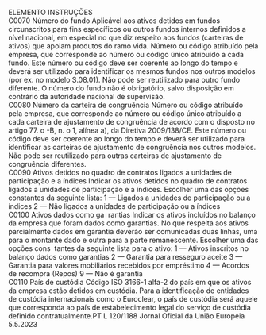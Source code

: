  
ELEMENTO  INSTRUÇÕES  
C0070  Número do fundo  Aplicável aos ativos detidos em fundos circunscritos para fins específicos ou outros fundos 
internos definidos a nível nacional, em especial no que diz respeito aos fundos (carteiras de 
ativos) que apoiam produtos do ramo vida. 
Número ou código atribuído pela empresa, que corresponde ao número ou código único 
atribuído a cada fundo. Este número ou código deve ser coerente ao longo do tempo e 
deverá ser utilizado para identificar os mesmos fundos nos outros modelos (por ex. no 
modelo S.08.01). Não pode ser reutilizado para outro fundo diferente. 
O número do fundo não é obrigatório, salvo disposição em contrário da autoridade nacional 
de supervisão.  
C0080  Número da carteira de 
congruência  Número ou código atribuído pela empresa, que corresponde ao número ou código único 
atribuído a cada carteira de ajustamento de congruência de acordo com o disposto no 
artigo 77.  o -B, n.  o 1, alínea a), da Diretiva 2009/138/CE. Este número ou código deve ser 
coerente ao longo do tempo e deverá ser utilizado para identificar as carteiras de ajustamento 
de congruência nos outros modelos. Não pode ser reutilizado para outras carteiras de 
ajustamento de congruência diferentes.  
C0090  Ativos detidos no quadro 
de contratos ligados a 
unidades de participação 
e a índices  Indicar os ativos detidos no quadro de contratos ligados a unidades de participação e a 
índices. Escolher uma das opções constantes da seguinte lista: 
1 — Ligados a unidades de participação ou a índices 
2 — Não ligados a unidades de participação ou a índices  
C0100  Ativos dados como ga ­
rantias  Indicar os ativos incluídos no balanço da empresa que foram dados como garantias. No que 
respeita aos ativos parcialmente dados em garantia deverão ser comunicadas duas linhas, uma 
para o montante dado e outra para a parte remanescente. Escolher uma das opções cons ­
tantes da seguinte lista para o ativo: 
1 — Ativos inscritos no balanço dados como garantias 
2 — Garantia para resseguro aceite 
3 — Garantia para valores mobiliários recebidos por empréstimo 
4 — Acordos de recompra (Repos) 
9 — Não é garantia  
C0110  País de custódia  Código ISO 3166-1 alfa-2 do país em que os ativos da empresa estão detidos em custódia. 
Para a identificação de entidades de custódia internacionais como o Euroclear, o país de 
custódia será aquele que corresponda ao país de estabelecimento legal do serviço de custódia 
definido contratualmente.PT  L 120/1188 Jornal Oficial da União Europeia 5.5.2023